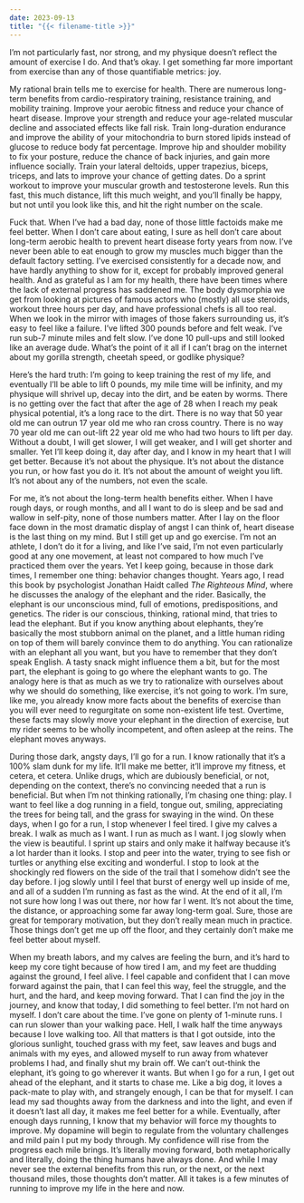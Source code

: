 ```yaml
---
date: 2023-09-13
title: "{{< filename-title >}}"
---
```



I’m not particularly fast, nor strong, and my physique doesn’t reflect the amount of exercise I do. And that’s okay. I get something far more important from exercise than any of those quantifiable metrics: joy.

My rational brain tells me to exercise for health. There are numerous long-term benefits from cardio-respiratory training, resistance training, and mobility training. Improve your aerobic fitness and reduce your chance of heart disease. Improve your strength and reduce your age-related muscular decline and associated effects like fall risk. Train long-duration endurance and improve the ability of your mitochondria to burn stored lipids instead of glucose to reduce body fat percentage. Improve hip and shoulder mobility to fix your posture, reduce the chance of back injuries, and gain more influence socially. Train your lateral deltoids, upper trapezius, biceps, triceps, and lats to improve your chance of getting dates. Do a sprint workout to improve your muscular growth and testosterone levels. Run this fast, this much distance, lift this much weight, and you’ll finally be happy, but not until you look like this, and hit the right number on the scale.

Fuck that. When I’ve had a bad day, none of those little factoids make me feel better. When I don’t care about eating, I sure as hell don’t care about long-term aerobic health to prevent heart disease forty years from now. I’ve never been able to eat enough to grow my muscles much bigger than the default factory setting. I’ve exercised consistently for a decade now, and have hardly anything to show for it, except for probably improved general health. And as grateful as I am for my health, there have been times where the lack of external progress has saddened me. The body dysmorphia we get from looking at pictures of famous actors who (mostly) all use steroids, workout three hours per day, and have professional chefs is all too real. When we look in the mirror with images of those fakers surrounding us, it’s easy to feel like a failure. I’ve lifted 300 pounds before and felt weak. I’ve run sub-7 minute miles and felt slow. I’ve done 10 pull-ups and still looked like an average dude. What’s the point of it all if I can’t brag on the internet about my gorilla strength, cheetah speed, or godlike physique?

Here’s the hard truth: I’m going to keep training the rest of my life, and eventually I’ll be able to lift 0 pounds, my mile time will be infinity, and my physique will shrivel up, decay into the dirt, and be eaten by worms. There is no getting over the fact that after the age of 28 when I reach my peak physical potential, it’s a long race to the dirt. There is no way that 50 year old me can outrun 17 year old me who ran cross country. There is no way 70 year old me can out-lift 22 year old me who had two hours to lift per day. Without a doubt, I will get slower, I will get weaker, and I will get shorter and smaller. Yet I’ll keep doing it, day after day, and I know in my heart that I will get better. Because it’s not about the physique. It’s not about the distance you run, or how fast you do it. It’s not about the amount of weight you lift. It’s not about any of the numbers, not even the scale.

For me, it’s not about the long-term health benefits either. When I have rough days, or rough months, and all I want to do is sleep and be sad and wallow in self-pity, none of those numbers matter. After I lay on the floor face down in the most dramatic display of angst I can think of, heart disease is the last thing on my mind. But I still get up and go exercise. I’m not an athlete, I don’t do it for a living, and like I’ve said, I’m not even particularly good at any one movement, at least not compared to how much I’ve practiced them over the years. Yet I keep going, because in those dark times, I remember one thing: behavior changes thought. Years ago, I read this book by psychologist Jonathan Haidt called _The Righteous Mind_, where he discusses the analogy of the elephant and the rider. Basically, the elephant is our unconscious mind, full of emotions, predispositions, and genetics. The rider is our conscious, thinking, rational mind, that tries to lead the elephant. But if you know anything about elephants, they’re basically the most stubborn animal on the planet, and a little human riding on top of them will barely convince them to do anything. You can rationalize with an elephant all you want, but you have to remember that they don’t speak English. A tasty snack might influence them a bit, but for the most part, the elephant is going to go where the elephant wants to go. The analogy here is that as much as we try to rationalize with ourselves about why we should do something, like exercise, it’s not going to work. I’m sure, like me, you already know more facts about the benefits of exercise than you will ever need to regurgitate on some non-existent life test. Overtime, these facts may slowly move your elephant in the direction of exercise, but my rider seems to be wholly incompetent, and often asleep at the reins. The elephant moves anyways.

During those dark, angsty days, I’ll go for a run. I know rationally that it’s a 100% slam dunk for my life. It’ll make me better, it’ll improve my fitness, et cetera, et cetera. Unlike drugs, which are dubiously beneficial, or not, depending on the context, there’s no convincing needed that a run is beneficial. But when I’m not thinking rationally, I’m chasing one thing: play. I want to feel like a dog running in a field, tongue out, smiling, appreciating the trees for being tall, and the grass for swaying in the wind. On these days, when I go for a run, I stop whenever I feel tired. I give my calves a break. I walk as much as I want. I run as much as I want. I jog slowly when the view is beautiful. I sprint up stairs and only make it halfway because it’s a lot harder than it looks. I stop and peer into the water, trying to see fish or turtles or anything else exciting and wonderful. I stop to look at the shockingly red flowers on the side of the trail that I somehow didn’t see the day before. I jog slowly until I feel that burst of energy well up inside of me, and all of a sudden I’m running as fast as the wind. At the end of it all, I’m not sure how long I was out there, nor how far I went. It’s not about the time, the distance, or approaching some far away long-term goal. Sure, those are great for temporary motivation, but they don’t really mean much in practice. Those things don’t get me up off the floor, and they certainly don’t make me feel better about myself.

When my breath labors, and my calves are feeling the burn, and it’s hard to keep my core tight because of how tired I am, and my feet are thudding against the ground, I feel alive. I feel capable and confident that I can move forward against the pain, that I can feel this way, feel the struggle, and the hurt, and the hard, and keep moving forward. That I can find the joy in the journey, and know that today, I did something to feel better. I’m not hard on myself. I don’t care about the time. I’ve gone on plenty of 1-minute runs. I can run slower than your walking pace. Hell, I walk half the time anyways because I love walking too. All that matters is that I got outside, into the glorious sunlight, touched grass with my feet, saw leaves and bugs and animals with my eyes, and allowed myself to run away from whatever problems I had, and finally shut my brain off. We can’t out-think the elephant, it’s going to go wherever it wants. But when I go for a run, I get out ahead of the elephant, and it starts to chase me. Like a big dog, it loves a pack-mate to play with, and strangely enough, I can be that for myself. I can lead my sad thoughts away from the darkness and into the light, and even if it doesn’t last all day, it makes me feel better for a while. Eventually, after enough days running, I know that my behavior will force my thoughts to improve. My dopamine will begin to regulate from the voluntary challenges and mild pain I put my body through. My confidence will rise from the progress each mile brings. It’s literally moving forward, both metaphorically and literally, doing the thing humans have always done. And while I may never see the external benefits from this run, or the next, or the next thousand miles, those thoughts don’t matter. All it takes is a few minutes of running to improve my life in the here and now.